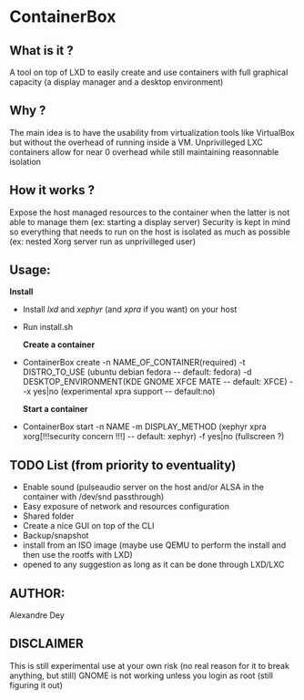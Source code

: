ContainerBox 
============

What is it ?
------------
  A tool on top of LXD to easily create and use containers with full graphical capacity (a display manager and a desktop environment)
  
Why ?
-----
  The main idea is to have the usability from virtualization tools like VirtualBox but without the overhead of running inside a VM. Unprivilleged LXC containers allow for near 0 overhead while still maintaining reasonnable isolation

How it works ?
--------------
  Expose the host managed resources to the container when the latter is not able to manage them (ex: starting a display server)
  Security is kept in mind so everything that needs to run on the host is isolated as much as possible (ex: nested Xorg server run as unprivilleged user) 
 
Usage:
------
  **Install**
- Install *lxd* and *xephyr* (and *xpra* if you want) on your host 
- Run install.sh
  
  **Create a container**
- ContainerBox create -n NAME_OF_CONTAINER(required) -t DISTRO_TO_USE (ubuntu debian fedora -- default: fedora) -d DESKTOP_ENVIRONMENT(KDE GNOME XFCE MATE -- default: XFCE) --x yes|no (experimental xpra support -- default:no)
  
  **Start a container**
- ContainerBox start -n NAME -m DISPLAY_METHOD (xephyr xpra xorg[!!!security concern !!!] -- default: xephyr) -f yes|no (fullscreen ?)
 
TODO List (from priority to eventuality)
----------------------------------------
- Enable sound (pulseaudio server on the host and/or ALSA in the container with /dev/snd passthrough)
- Easy exposure of network and resources configuration
- Shared folder 
- Create a nice GUI on top of the CLI
- Backup/snapshot
- install from an ISO image (maybe use QEMU to perform the install and then use the rootfs with LXD)
- opened to any suggestion as long as it can be done through LXD/LXC

AUTHOR:
-------
Alexandre Dey

DISCLAIMER
----------

This is still experimental use at your own risk (no real reason for it to break anything, but still)
GNOME is not working unless you login as root (still figuring it out)
 
